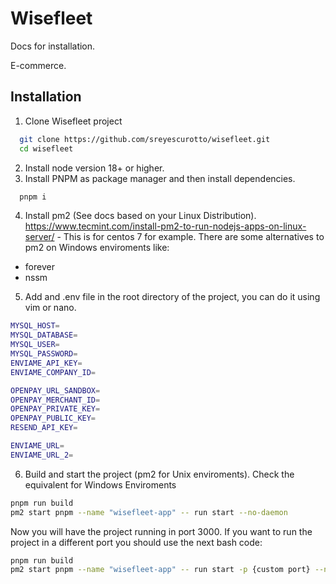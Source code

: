 
# Wisefleet

Docs for installation.

E-commerce.





## Installation

1. Clone Wisefleet project

```bash
  git clone https://github.com/sreyescurotto/wisefleet.git
  cd wisefleet
```


2. Install node version 18+ or higher.
3. Install PNPM as package manager and then install dependencies.
```bash
  pnpm i
```

4. Install pm2 (See docs based on your Linux Distribution). 
https://www.tecmint.com/install-pm2-to-run-nodejs-apps-on-linux-server/ - This is for centos 7 for example.
There are some alternatives to pm2 on Windows enviroments like:
- forever
- nssm

5.  Add and .env file in the root directory of the project, you can do it using vim or nano.
```bash
MYSQL_HOST= 
MYSQL_DATABASE=
MYSQL_USER=
MYSQL_PASSWORD=
ENVIAME_API_KEY=
ENVIAME_COMPANY_ID=

OPENPAY_URL_SANDBOX=
OPENPAY_MERCHANT_ID=
OPENPAY_PRIVATE_KEY=
OPENPAY_PUBLIC_KEY=
RESEND_API_KEY=

ENVIAME_URL=
ENVIAME_URL_2=
```

6. Build and start the project (pm2 for Unix enviroments).
   Check the equivalent for Windows Enviroments
```bash
pnpm run build 
pm2 start pnpm --name "wisefleet-app" -- run start --no-daemon
```

Now you will have the project running in port 3000. 
If you want to run the project in a different port you should use the next bash code:
```bash
pnpm run build 
pm2 start pnpm --name "wisefleet-app" -- run start -p {custom port} --no-daemon
```
